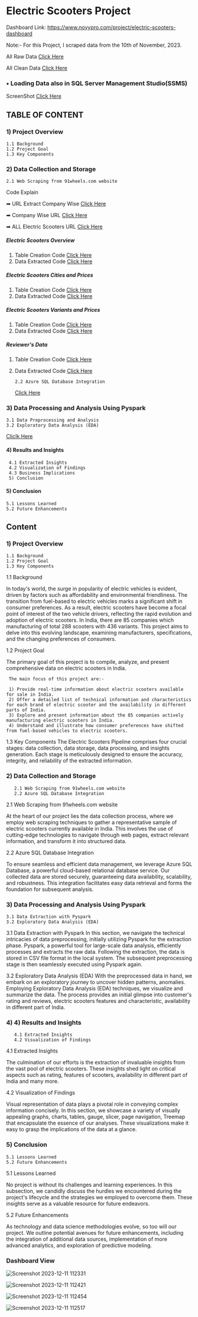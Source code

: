 # Electric Scooters Project
Dashboard Link: https://www.novypro.com/project/electric-scooters-dashboard

Note:- For this Project, I scraped data from the 10th of November, 2023.

All Raw Data [Click Here](https://github.com/Saquibtechlotraining/Electric_Scooters_Project/tree/main/All_Raw_Data)

All Clean Data [Click Here](https://github.com/Saquibtechlotraining/Electric_Scooters_Project/tree/main/All_Clean_Data)

### • Loading Data also in SQL Server Management Studio(SSMS)
ScreenShot [Click Here](https://github.com/Saquibtechlotraining/Electric_Scooters_Project/blob/main/Screenshots/Load_Data_in_SQL(SSMS).png)

## TABLE OF CONTENT
### 1) Project Overview
    1.1 Background 
    1.2 Project Goal
    1.3 Key Components

### 2) Data Collection and Storage
    2.1 Web Scraping from 91wheels.com website

   Code Explain
   
   ➡ URL Extract Company Wise [Click Here](https://github.com/Saquibtechlotraining/Electric_Scooters_Project/blob/main/url_extract_company_wise.py)
   
   ➡ Company Wise URL [Click Here](https://github.com/Saquibtechlotraining/Electric_Scooters_Project/blob/main/company_wise_url.py)
   
   ➡ ALL Electric Scooters URL [Click Here](https://github.com/Saquibtechlotraining/Electric_Scooters_Project/blob/main/ALL_EVs_URLS.py)

##### Electric Scooters Overview 
1) Table Creation Code [Click Here](https://github.com/Saquibtechlotraining/Electric_Scooters_Project/blob/main/table_Overview.py)
2) Data Extracted Code [Click Here](https://github.com/Saquibtechlotraining/Electric_Scooters_Project/blob/main/EVs_Overview.py)

##### Electric Scooters Cities and Prices
1) Table Creation Code [Click Here](https://github.com/Saquibtechlotraining/Electric_Scooters_Project/blob/main/table_EVs_cities_and_prices.py)
2) Data Extracted Code [Click Here](https://github.com/Saquibtechlotraining/Electric_Scooters_Project/blob/main/EVs_cities_and_prices.py)

##### Electric Scooters Variants and Prices
1) Table Creation Code [Click Here](https://github.com/Saquibtechlotraining/Electric_Scooters_Project/blob/main/table_EVs_variant_and_prices.py)
2) Data Extracted Code [Click Here](https://github.com/Saquibtechlotraining/Electric_Scooters_Project/blob/main/EVs_variant_and_prices.py)

##### Reviewer's Data 
1) Table Creation Code [Click Here](https://github.com/Saquibtechlotraining/Electric_Scooters_Project/blob/main/table_EVs_Reviewer's_data.py)
2) Data Extracted Code [Click Here](https://github.com/Saquibtechlotraining/Electric_Scooters_Project/blob/main/EVs_Reviwer's_data.py)

       2.2 Azure SQL Database Integration

   [Click Here](https://github.com/Saquibtechlotraining/Electric_Scooters_Project/blob/main/My%20Azure%20resource_group_admin_%26password.txt)

### 3) Data Processing and Analysis Using Pyspark
    3.1 Data Preprocessing and Analysis
    3.2 Exploratory Data Analysis (EDA)
[Cliclk Here](https://github.com/Saquibtechlotraining/Electric_Scooters_Project/tree/main/EDA_by_Pyspark)

#### 4) Results and Insights
     4.1 Extracted Insights
     4.2 Visualization of Findings
     4.3 Business Implications
     5) Conclusion 

#### 5) Conclusion
    5.1 Lessons Learned
    5.2 Future Enhancements
    
## Content
### 1) Project Overview
    1.1 Background 
    1.2 Project Goal
    1.3 Key Components

1.1 Background

In today's world, the surge in popularity of electric vehicles is evident, driven by factors such as affordability and environmental friendliness. The transition from fuel-based to electric vehicles marks a significant shift in consumer preferences. As a result, electric scooters have become a focal point of interest of the two vehicle drivers, reflecting the rapid evolution and adoption of electric scooters.
In India, there are 85 companies which manufacturing of total 288 scooters with 436 variants. This project aims to delve into this evolving landscape, examining manufacturers, specifications, and the changing preferences of consumers.

1.2 Project Goal

The primary goal of this project is to compile, analyze, and present comprehensive data on electric scooters in India.
     
     The main focus of this project are:-

     1) Provide real-time information about electric scooters available for sale in India.
     2) Offer a detailed list of technical information and characteristics for each brand of electric scooter and the availability in different parts of India.
     3) Explore and present information about the 85 companies actively manufacturing electric scooters in India.
     4) Understand and illustrate how consumer preferences have shifted from fuel-based vehicles to electric scooters.

1.3 Key Components
The Electric Scooters Pipeline comprises four crucial stages: data collection, data storage, data processing, and insights generation. Each stage is meticulously designed to ensure the accuracy, integrity, and reliability of the extracted information.

### 2) Data Collection and Storage
       2.1 Web Scraping from 91wheels.com website
       2.2 Azure SQL Database Integration

2.1 Web Scraping from 91wheels.com website

At the heart of our project lies the data collection process, where we employ web scraping techniques to gather a representative sample of electric scooters currently available in India. This involves the use of cutting-edge technologies to navigate through web pages, extract relevant information, and transform it into structured data.

2.2 Azure SQL Database Integration

To ensure seamless and efficient data management, we leverage Azure SQL Database, a powerful cloud-based relational database service. Our collected data are stored securely, guaranteeing data availability, scalability, and robustness. This integration facilitates easy data retrieval and forms the foundation for subsequent analysis.

### 3) Data Processing and Analysis Using Pyspark
    3.1 Data Extraction with Pyspark 
    3.2 Exploratory Data Analysis (EDA)

3.1 Data Extraction with Pyspark 
In this section, we navigate the technical intricacies of data preprocessing, initially utilizing Pyspark for the extraction phase. Pyspark, a powerful tool for large-scale data analysis, efficiently processes and extracts the raw data. Following the extraction, the data is stored in CSV file format in the local system. The subsequent preprocessing stage is then seamlessly executed using Pyspark again.

3.2 Exploratory Data Analysis (EDA)
With the preprocessed data in hand, we embark on an exploratory journey to uncover hidden patterns, anomalies. Employing Exploratory Data Analysis (EDA) techniques, we visualize and summarize the data. The process provides an initial glimpse into customer's rating and reviews, electric scooters features and characteristic, availability in different part of India.

### 4) 4) Results and Insights
       4.1 Extracted Insights
       4.2 Visualization of Findings

4.1 Extracted Insights

The culmination of our efforts is the extraction of invaluable insights from the vast pool of electric scooters. These insights shed light on critical aspects such as rating, features of scooters, availability in different part of India and many more.

4.2 Visualization of Findings

Visual representation of data plays a pivotal role in conveying complex information concisely. In this section, we showcase a variety of visually appealing graphs, charts, tables, gauge, slicer, page navigation, Treemap that encapsulate the essence of our analyses. These visualizations make it easy to grasp the implications of the data at a glance.

### 5) Conclusion 
    5.1 Lessons Learned
    5.2 Future Enhancements

5.1 Lessons Learned

No project is without its challenges and learning experiences. In this subsection, we candidly discuss the hurdles we encountered during the project's lifecycle and the strategies we employed to overcome them. These insights serve as a valuable resource for future endeavors.

5.2 Future Enhancements

As technology and data science methodologies evolve, so too will our project. We outline potential avenues for future enhancements, including the integration of additional data sources, implementation of more advanced analytics, and exploration of predictive modeling.

### Dashboard View

![Screenshot 2023-12-11 112331](https://github.com/Saquibtechlotraining/image-added-readme/assets/91885135/e1fd668f-d702-4cc3-a47e-5065d516fb4b)

![Screenshot 2023-12-11 112421](https://github.com/Saquibtechlotraining/image-added-readme/assets/91885135/d79f5733-64d1-46bb-9936-1caa1d475fbf)

![Screenshot 2023-12-11 112454](https://github.com/Saquibtechlotraining/image-added-readme/assets/91885135/57c3cd64-3cf5-4658-a67f-2b9ae49b334f)

![Screenshot 2023-12-11 112517](https://github.com/Saquibtechlotraining/image-added-readme/assets/91885135/2bb40cd4-56be-4567-9888-7ed69f9bfdee)


